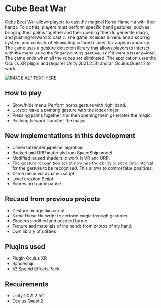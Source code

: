 # Cube Beat War

Cube Beat War allows players to cast the magical Kame Hame Ha with their hands. To do this, players must perform specific hand gestures, such as bringing their palms together and then opening them to generate magic, and pushing forward to cast it. The game includes a menu and a scoring system, and consists of eliminating colored cubes that appear randomly. The game uses a gesture detection library that allows players to interact with the menu using the finger pointing gesture, as if it were a laser pointer. The game ends when all the cubes are eliminated. The application uses the Oculus XR plugin and requires Unity 2021.2.5f1 and an Oculus Quest 2 to work.

[![IMAGE ALT TEXT HERE](https://img.youtube.com/vi/XJ0JKzzmJ5M/0.jpg)](https://youtu.be/XJ0JKzzmJ5M)

## How to play

- Show/hide menu: Perform horns gesture with right hand.
- Cursor: Make a pointing gesture with the index finger.
- Pressing palms together and then opening them generates the magic.
- Pushing forward launches the magic.
  
## New implementations in this development

- Universal render pipeline migration.
- Backed and URP materials from SpaceShip model.
- Modified reused shaders to work in VR and URP.
- The gesture recognition script now has the ability to set a time interval for the gesture to be recognised. This allows to control false positives.
- Game menu via dynamic script.
- Level creation Script
- Scores and game pause


## Reused from previous projects

- Gesture recognition script
- Kame Hame Ha script to perform magic through gestures.
- Shaders modified and adapted by me.
- Texture and materials of the hands from photos of my hand.
- Own library of utilities

## Plugins used

- Plugin Oculus XR
- Spaceship
- 52 Special Effects Pack

## Requirements

* Unity 2021.2.5f1
* Oculus Quest 2

